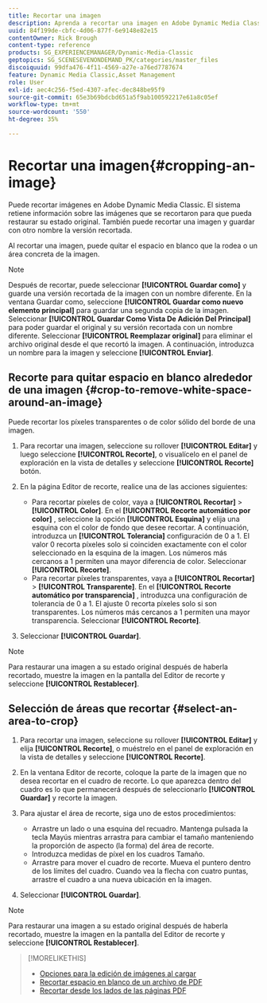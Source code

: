 ```yaml
---
title: Recortar una imagen
description: Aprenda a recortar una imagen en Adobe Dynamic Media Classic.
uuid: 84f199de-cbfc-4d06-877f-6e9148e82e15
contentOwner: Rick Brough
content-type: reference
products: SG_EXPERIENCEMANAGER/Dynamic-Media-Classic
geptopics: SG_SCENESEVENONDEMAND_PK/categories/master_files
discoiquuid: 99dfa476-4f11-4569-a27e-a76ed7787674
feature: Dynamic Media Classic,Asset Management
role: User
exl-id: aec4c256-f5ed-4307-afec-dec848be95f9
source-git-commit: 65e3b69bdcbd651a5f9ab100592217e61a8c05ef
workflow-type: tm+mt
source-wordcount: '550'
ht-degree: 35%

---
```


# Recortar una imagen{#cropping-an-image}

Puede recortar imágenes en Adobe Dynamic Media Classic. El sistema retiene información sobre las imágenes que se recortaron para que pueda restaurar su estado original. También puede recortar una imagen y guardar con otro nombre la versión recortada.

Al recortar una imagen, puede quitar el espacio en blanco que la rodea o un área concreta de la imagen.

>[!NOTE]
>
>Después de recortar, puede seleccionar **[!UICONTROL Guardar como]** y guarde una versión recortada de la imagen con un nombre diferente. En la ventana Guardar como, seleccione **[!UICONTROL Guardar como nuevo elemento principal]** para guardar una segunda copia de la imagen. Seleccionar **[!UICONTROL Guardar Como Vista De Adición Del Principal]** para poder guardar el original y su versión recortada con un nombre diferente. Seleccionar **[!UICONTROL Reemplazar original]** para eliminar el archivo original desde el que recortó la imagen. A continuación, introduzca un nombre para la imagen y seleccione **[!UICONTROL Enviar]**.

## Recorte para quitar espacio en blanco alrededor de una imagen {#crop-to-remove-white-space-around-an-image}

Puede recortar los píxeles transparentes o de color sólido del borde de una imagen.

1. Para recortar una imagen, seleccione su rollover **[!UICONTROL Editar]** y luego seleccione **[!UICONTROL Recorte]**, o visualícelo en el panel de exploración en la vista de detalles y seleccione **[!UICONTROL Recorte]** botón.
1. En la página Editor de recorte, realice una de las acciones siguientes:

   * Para recortar píxeles de color, vaya a **[!UICONTROL Recortar]** > **[!UICONTROL Color]**. En el **[!UICONTROL Recorte automático por color]** , seleccione la opción **[!UICONTROL Esquina]** y elija una esquina con el color de fondo que desee recortar. A continuación, introduzca un **[!UICONTROL Tolerancia]** configuración de 0 a 1. El valor 0 recorta píxeles solo si coinciden exactamente con el color seleccionado en la esquina de la imagen. Los números más cercanos a 1 permiten una mayor diferencia de color. Seleccionar **[!UICONTROL Recorte]**.
   * Para recortar píxeles transparentes, vaya a **[!UICONTROL Recortar]** > **[!UICONTROL Transparente]**. En el **[!UICONTROL Recorte automático por transparencia]** , introduzca una configuración de tolerancia de 0 a 1. El ajuste 0 recorta píxeles solo si son transparentes. Los números más cercanos a 1 permiten una mayor transparencia. Seleccionar **[!UICONTROL Recorte]**.

1. Seleccionar **[!UICONTROL Guardar]**.

>[!NOTE]
>
>Para restaurar una imagen a su estado original después de haberla recortado, muestre la imagen en la pantalla del Editor de recorte y seleccione **[!UICONTROL Restablecer]**.

## Selección de áreas que recortar {#select-an-area-to-crop}

1. Para recortar una imagen, seleccione su rollover **[!UICONTROL Editar]** y elija **[!UICONTROL Recorte]**, o muéstrelo en el panel de exploración en la vista de detalles y seleccione **[!UICONTROL Recorte]**.

1. En la ventana Editor de recorte, coloque la parte de la imagen que no desea recortar en el cuadro de recorte. Lo que aparezca dentro del cuadro es lo que permanecerá después de seleccionarlo **[!UICONTROL Guardar]** y recorte la imagen.
1. Para ajustar el área de recorte, siga uno de estos procedimientos:

   * Arrastre un lado o una esquina del recuadro. Mantenga pulsada la tecla Mayús mientras arrastra para cambiar el tamaño manteniendo la proporción de aspecto (la forma) del área de recorte.
   * Introduzca medidas de píxel en los cuadros Tamaño.
   * Arrastre para mover el cuadro de recorte. Mueva el puntero dentro de los límites del cuadro. Cuando vea la flecha con cuatro puntas, arrastre el cuadro a una nueva ubicación en la imagen.

1. Seleccionar **[!UICONTROL Guardar]**.

>[!NOTE]
>
>Para restaurar una imagen a su estado original después de haberla recortado, muestre la imagen en la pantalla del Editor de recorte y seleccione **[!UICONTROL Restablecer]**.

>[!MORELIKETHIS]
>
>* [Opciones para la edición de imágenes al cargar](image-editing-options-upload.md#image-editing-options-at-upload)
>* [Recortar espacio en blanco de un archivo de PDF](pdfs.md#cropping_white_space_from_a_pdf_file)
>* [Recortar desde los lados de las páginas PDF](pdfs.md#cropping_from_the_sides_of_pdf_pages)

